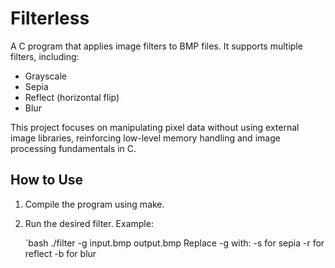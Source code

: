 # Filterless

A C program that applies image filters to BMP files. It supports multiple filters, including:

- Grayscale  
- Sepia  
- Reflect (horizontal flip)  
- Blur

This project focuses on manipulating pixel data without using external image libraries, reinforcing low-level memory handling and image processing fundamentals in C.

## How to Use

1. Compile the program using make.
2. Run the desired filter. Example:

   `bash
   ./filter -g input.bmp output.bmp
Replace -g with:
-s for sepia
-r for reflect
-b for blur
